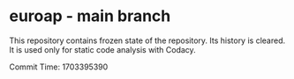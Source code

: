 # euroap - main branch

This repository contains frozen state of the repository.
Its history is cleared. It is used only for static code
analysis with Codacy.

Commit Time: 1703395390